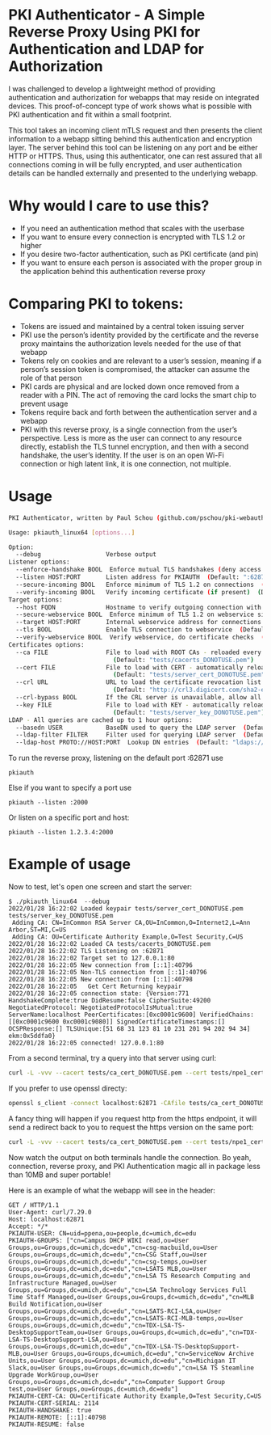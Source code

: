 # PKI Authenticator - A Simple Reverse Proxy Using PKI for Authentication and LDAP for Authorization

I was challenged to develop a lightweight method of providing authentication
and authorization for webapps that may reside on integrated devices.  This
proof-of-concept type of work shows what is possible with PKI authentication
and fit within a small footprint.

This tool takes an incoming client mTLS request and then presents the client
information to a webapp sitting behind this authentication and encryption
layer.  The server behind this tool can be listening on any port and be either
HTTP or HTTPS.  Thus, using this authenticator, one can rest assured that all
connections coming in will be fully encrypted, and user authentication details
can be handled externally and presented to the underlying webapp.

# Why would I care to use this?
* If you need an authentication method that scales with the userbase
* If you want to ensure every connection is encrypted with TLS 1.2 or higher
* If you desire two-factor authentication, such as PKI certificate (and pin)
* If you want to ensure each person is associated with the proper group in the
  application behind this authentication reverse proxy

# Comparing PKI to tokens:
* Tokens are issued and maintained by a central token issuing server 
* PKI use the person’s identity provided by the certificate and the reverse proxy maintains the authorization levels needed for the use of that webapp
* Tokens rely on cookies and are relevant to a user’s session, meaning if a person’s session token is compromised, the attacker can assume the role of that person
* PKI cards are physical and are locked down once removed from a reader with a PIN.  The act of removing the card locks the smart chip to prevent usage
* Tokens require back and forth between the authentication server and a webapp
* PKI with this reverse proxy, is a single connection from the user’s perspective.  Less is more as the user can connect to any resource directly, establish the TLS tunnel encryption, and then with a second handshake, the user’s identity.  If the user is on an open Wi-Fi connection or high latent link, it is one connection, not multiple.



# Usage
```bash
PKI Authenticator, written by Paul Schou (github.com/pschou/pki-webauth) in January 2022

Usage: pkiauth_linux64 [options...]

Option:
  --debug                  Verbose output
Listener options:
  --enforce-handshake BOOL  Enforce mutual TLS handshakes (deny access if none is presented)  (Default: false)
  --listen HOST:PORT       Listen address for PKIAUTH  (Default: ":62871")
  --secure-incoming BOOL   Enforce minimum of TLS 1.2 on connections  (Default: true)
  --verify-incoming BOOL   Verify incoming certificate (if present)  (Default: true)
Target options:
  --host FQDN              Hostname to verify outgoing connection with  (Default: "")
  --secure-webservice BOOL  Enforce minimum of TLS 1.2 on webservice side  (Default: true)
  --target HOST:PORT       Internal webservice address for connections  (Default: "127.0.0.1:80")
  --tls BOOL               Enable TLS connection to webservice  (Default: false)
  --verify-webservice BOOL  Verify webservice, do certificate checks  (Default: true)
Certificates options:
  --ca FILE                File to load with ROOT CAs - reloaded every 15 minutes by adding any new entries
                             (Default: "tests/cacerts_DONOTUSE.pem")
  --cert FILE              File to load with CERT - automatically reloaded every 15 minutes
                             (Default: "tests/server_cert_DONOTUSE.pem")
  --crl URL                URL to load the certificate revocation list from - reloads when expired
                             (Default: "http://crl3.digicert.com/sha2-ev-server-g1.crl")
  --crl-bypass BOOL        If the CRL server is unavailable, allow all  (Default: false)
  --key FILE               File to load with KEY - automatically reloaded every 15 minutes
                             (Default: "tests/server_key_DONOTUSE.pem")
LDAP - All queries are cached up to 1 hour options:
  --basedn USER            BaseDN used to query the LDAP server  (Default: "dc=umich,dc=edu")
  --ldap-filter FILTER     Filter used for querying LDAP server  (Default: "(member={CN})")
  --ldap-host PROTO://HOST:PORT  Lookup DN entries  (Default: "ldaps://ldap.itd.umich.edu:636")
```

To run the reverse proxy, listening on the default port :62871 use
```
pkiauth
```

Else if you want to specify a port use
```
pkiauth --listen :2000
```

Or listen on a specific port and host:
```
pkiauth --listen 1.2.3.4:2000
```

# Example of usage

Now to test, let's open one screen and start the server:
```
$ ./pkiauth_linux64  --debug
2022/01/28 16:22:02 Loaded keypair tests/server_cert_DONOTUSE.pem tests/server_key_DONOTUSE.pem
 Adding CA: CN=InCommon RSA Server CA,OU=InCommon,O=Internet2,L=Ann Arbor,ST=MI,C=US
 Adding CA: OU=Certificate Authority Example,O=Test Security,C=US
2022/01/28 16:22:02 Loaded CA tests/cacerts_DONOTUSE.pem
2022/01/28 16:22:02 TLS Listening on :62871
2022/01/28 16:22:02 Target set to 127.0.0.1:80
2022/01/28 16:22:05 New connection from [::1]:40796
2022/01/28 16:22:05 Non-TLS connection from [::1]:40796
2022/01/28 16:22:05 New connection from [::1]:40798
2022/01/28 16:22:05   Get Cert Returning keypair
2022/01/28 16:22:05 connection state: {Version:771 HandshakeComplete:true DidResume:false CipherSuite:49200 NegotiatedProtocol: NegotiatedProtocolIsMutual:true ServerName:localhost PeerCertificates:[0xc0001c9600] VerifiedChains:[[0xc0001c9600 0xc0001c9080]] SignedCertificateTimestamps:[] OCSPResponse:[] TLSUnique:[51 68 31 123 81 10 231 201 94 202 94 34] ekm:0x5ddfa0}
2022/01/28 16:22:05 connected! 127.0.0.1:80
```

From a second terminal, try a query into that server using curl:
```bash
curl -L -vvv --cacert tests/ca_cert_DONOTUSE.pem --cert tests/npe1_cert_DONOTUSE.pem --key tests/npe1_key_DONOTUSE.pem https://localhost:62871
```

If you prefer to use openssl directy:
```bash
openssl s_client -connect localhost:62871 -CAfile tests/ca_cert_DONOTUSE.pem -cert tests/npe1_cert_DONOTUSE.pem -key tests/npe1_key_DONOTUSE.pem
```

A fancy thing will happen if you request http from the https endpoint, it will send a redirect back to you to request the https version on the same port:
```bash
curl -L -vvv --cacert tests/ca_cert_DONOTUSE.pem --cert tests/npe1_cert_DONOTUSE.pem --key tests/npe1_key_DONOTUSE.pem http://localhost:62871
```

Now watch the output on both terminals handle the connection.  Bo yeah, connection, reverse proxy, and PKI Authentication magic all in package less than 10MB and super portable!


Here is an example of what the webapp will see in the header:
```
GET / HTTP/1.1
User-Agent: curl/7.29.0
Host: localhost:62871
Accept: */*
PKIAUTH-USER: CN=uid=ppena,ou=people,dc=umich,dc=edu
PKIAUTH-GROUPS: ["cn=Campus DHCP WIKI read,ou=User Groups,ou=Groups,dc=umich,dc=edu","cn=csg-macbuild,ou=User Groups,ou=Groups,dc=umich,dc=edu","cn=CSG Staff,ou=User Groups,ou=Groups,dc=umich,dc=edu","cn=csg-temps,ou=User Groups,ou=Groups,dc=umich,dc=edu","cn=LSATS MLB,ou=User Groups,ou=Groups,dc=umich,dc=edu","cn=LSA TS Research Computing and Infrastructure Managed,ou=User Groups,ou=Groups,dc=umich,dc=edu","cn=LSA Technology Services Full Time Staff Managed,ou=User Groups,ou=Groups,dc=umich,dc=edu","cn=MLB Build Notification,ou=User Groups,ou=Groups,dc=umich,dc=edu","cn=LSATS-RCI-LSA,ou=User Groups,ou=Groups,dc=umich,dc=edu","cn=LSATS-RCI-MLB-temps,ou=User Groups,ou=Groups,dc=umich,dc=edu","cn=TDX-LSA-TS-DesktopSupportTeam,ou=User Groups,ou=Groups,dc=umich,dc=edu","cn=TDX-LSA-TS-DesktopSupport-LSA,ou=User Groups,ou=Groups,dc=umich,dc=edu","cn=TDX-LSA-TS-DesktopSupport-MLB,ou=User Groups,ou=Groups,dc=umich,dc=edu","cn=ServiceNow Archive Units,ou=User Groups,ou=Groups,dc=umich,dc=edu","cn=Michigan IT Slack,ou=User Groups,ou=Groups,dc=umich,dc=edu","cn=LSA TS Steamline Upgrade WorkGroup,ou=User Groups,ou=Groups,dc=umich,dc=edu","cn=Computer Support Group test,ou=User Groups,ou=Groups,dc=umich,dc=edu"]
PKIAUTH-CERT-CA: OU=Certificate Authority Example,O=Test Security,C=US
PKIAUTH-CERT-SERIAL: 2114
PKIAUTH-HANDSHAKE: true
PKIAUTH-REMOTE: [::1]:40798
PKIAUTH-RESUME: false
```
